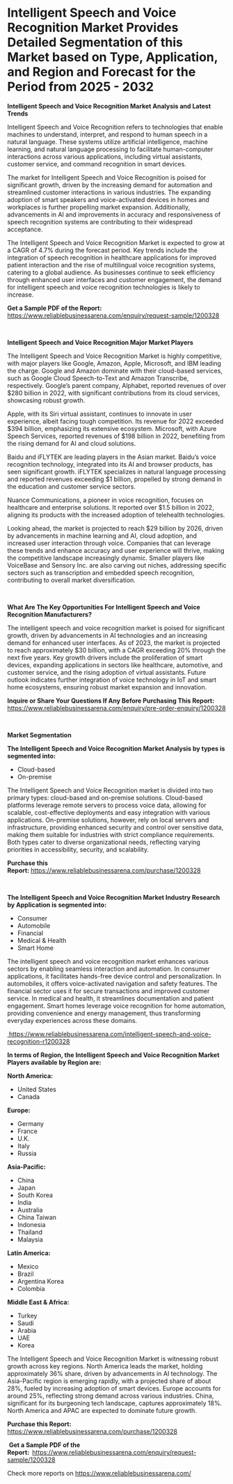 <p><h1>Intelligent Speech and Voice Recognition Market Provides Detailed Segmentation of this Market based on Type, Application, and Region and Forecast for the Period from 2025 - 2032</h1></p><p><strong>Intelligent Speech and Voice Recognition Market Analysis and Latest Trends</strong></p>
<p><p>Intelligent Speech and Voice Recognition refers to technologies that enable machines to understand, interpret, and respond to human speech in a natural language. These systems utilize artificial intelligence, machine learning, and natural language processing to facilitate human-computer interactions across various applications, including virtual assistants, customer service, and command recognition in smart devices.</p><p>The market for Intelligent Speech and Voice Recognition is poised for significant growth, driven by the increasing demand for automation and streamlined customer interactions in various industries. The expanding adoption of smart speakers and voice-activated devices in homes and workplaces is further propelling market expansion. Additionally, advancements in AI and improvements in accuracy and responsiveness of speech recognition systems are contributing to their widespread acceptance.</p><p>The Intelligent Speech and Voice Recognition Market is expected to grow at a CAGR of 4.7% during the forecast period. Key trends include the integration of speech recognition in healthcare applications for improved patient interaction and the rise of multilingual voice recognition systems, catering to a global audience. As businesses continue to seek efficiency through enhanced user interfaces and customer engagement, the demand for intelligent speech and voice recognition technologies is likely to increase.</p></p>
<p><strong>Get a Sample PDF of the Report:&nbsp;</strong> <a href="https://www.reliablebusinessarena.com/enquiry/request-sample/1200328?utm_campaign=2992&utm_medium=2&utm_source=Github&utm_content=ia&utm_term=11032025&utm_id=intelligent-speech-and-voice-recognition">https://www.reliablebusinessarena.com/enquiry/request-sample/1200328</a></p>
<p>&nbsp;</p>
<p><strong>Intelligent Speech and Voice Recognition Major Market Players</strong></p>
<p><p>The Intelligent Speech and Voice Recognition Market is highly competitive, with major players like Google, Amazon, Apple, Microsoft, and IBM leading the charge. Google and Amazon dominate with their cloud-based services, such as Google Cloud Speech-to-Text and Amazon Transcribe, respectively. Google’s parent company, Alphabet, reported revenues of over $280 billion in 2022, with significant contributions from its cloud services, showcasing robust growth.</p><p>Apple, with its Siri virtual assistant, continues to innovate in user experience, albeit facing tough competition. Its revenue for 2022 exceeded $394 billion, emphasizing its extensive ecosystem. Microsoft, with Azure Speech Services, reported revenues of $198 billion in 2022, benefiting from the rising demand for AI and cloud solutions.</p><p>Baidu and iFLYTEK are leading players in the Asian market. Baidu’s voice recognition technology, integrated into its AI and browser products, has seen significant growth. iFLYTEK specializes in natural language processing and reported revenues exceeding $1 billion, propelled by strong demand in the education and customer service sectors.</p><p>Nuance Communications, a pioneer in voice recognition, focuses on healthcare and enterprise solutions. It reported over $1.5 billion in 2022, aligning its products with the increased adoption of telehealth technologies.</p><p>Looking ahead, the market is projected to reach $29 billion by 2026, driven by advancements in machine learning and AI, cloud adoption, and increased user interaction through voice. Companies that can leverage these trends and enhance accuracy and user experience will thrive, making the competitive landscape increasingly dynamic. Smaller players like VoiceBase and Sensory Inc. are also carving out niches, addressing specific sectors such as transcription and embedded speech recognition, contributing to overall market diversification.</p></p>
<p>&nbsp;</p>
<p><strong>What Are The Key Opportunities For Intelligent Speech and Voice Recognition Manufacturers?</strong></p>
<p><p>The intelligent speech and voice recognition market is poised for significant growth, driven by advancements in AI technologies and an increasing demand for enhanced user interfaces. As of 2023, the market is projected to reach approximately $30 billion, with a CAGR exceeding 20% through the next five years. Key growth drivers include the proliferation of smart devices, expanding applications in sectors like healthcare, automotive, and customer service, and the rising adoption of virtual assistants. Future outlook indicates further integration of voice technology in IoT and smart home ecosystems, ensuring robust market expansion and innovation.</p></p>
<p><strong>Inquire or Share Your Questions If Any Before Purchasing This Report:</strong> <a href="https://www.reliablebusinessarena.com/enquiry/pre-order-enquiry/1200328?utm_campaign=2992&utm_medium=2&utm_source=Github&utm_content=ia&utm_term=11032025&utm_id=intelligent-speech-and-voice-recognition">https://www.reliablebusinessarena.com/enquiry/pre-order-enquiry/1200328</a></p>
<p>&nbsp;</p>
<p><strong>Market Segmentation</strong></p>
<p><strong>The Intelligent Speech and Voice Recognition Market Analysis by types is segmented into:</strong></p>
<p><ul><li>Cloud-based</li><li>On-premise</li></ul></p>
<p><p>The Intelligent Speech and Voice Recognition market is divided into two primary types: cloud-based and on-premise solutions. Cloud-based platforms leverage remote servers to process voice data, allowing for scalable, cost-effective deployments and easy integration with various applications. On-premise solutions, however, rely on local servers and infrastructure, providing enhanced security and control over sensitive data, making them suitable for industries with strict compliance requirements. Both types cater to diverse organizational needs, reflecting varying priorities in accessibility, security, and scalability.</p></p>
<p><strong>Purchase this Report:&nbsp;</strong><a href="https://www.reliablebusinessarena.com/purchase/1200328?utm_campaign=2992&utm_medium=2&utm_source=Github&utm_content=ia&utm_term=11032025&utm_id=intelligent-speech-and-voice-recognition">https://www.reliablebusinessarena.com/purchase/1200328</a></p>
<p>&nbsp;</p>
<p><strong>The Intelligent Speech and Voice Recognition Market Industry Research by Application is segmented into:</strong></p>
<p><ul><li>Consumer</li><li>Automobile</li><li>Financial</li><li>Medical & Health</li><li>Smart Home</li></ul></p>
<p><p>The intelligent speech and voice recognition market enhances various sectors by enabling seamless interaction and automation. In consumer applications, it facilitates hands-free device control and personalization. In automobiles, it offers voice-activated navigation and safety features. The financial sector uses it for secure transactions and improved customer service. In medical and health, it streamlines documentation and patient engagement. Smart homes leverage voice recognition for home automation, providing convenience and energy management, thus transforming everyday experiences across these domains.</p></p>
<p><a href="https://www.reliablebusinessarena.com/intelligent-speech-and-voice-recognition-r1200328?utm_campaign=2992&utm_medium=2&utm_source=Github&utm_content=ia&utm_term=11032025&utm_id=intelligent-speech-and-voice-recognition">&nbsp;https://www.reliablebusinessarena.com/intelligent-speech-and-voice-recognition-r1200328</a></p>
<p><strong>In terms of Region, the Intelligent Speech and Voice Recognition Market Players available by Region are:</strong></p>
<p>
    <p> <strong> North America: </strong>
        <ul>
            <li>United States</li>
            <li>Canada</li>
        </ul>
        </p> 
    <p> <strong> Europe: </strong>
        <ul>
            <li>Germany</li>
            <li>France</li>
            <li>U.K.</li>
            <li>Italy</li>
            <li>Russia</li>
        </ul>
        </p> 
    <p> <strong> Asia-Pacific: </strong>
        <ul>
            <li>China</li>
            <li>Japan</li>
            <li>South Korea</li>
            <li>India</li>
            <li>Australia</li>
            <li>China Taiwan</li>
            <li>Indonesia</li>
            <li>Thailand</li>
            <li>Malaysia</li>
        </ul>
        </p> 
    <p> <strong> Latin America: </strong>
        <ul>
            <li>Mexico</li>
            <li>Brazil</li>
            <li>Argentina Korea</li>
            <li>Colombia</li>
        </ul>
        </p> 
    <p> <strong> Middle East & Africa: </strong>
        <ul>
            <li>Turkey</li>
            <li>Saudi</li>
            <li>Arabia</li>
            <li>UAE</li>
            <li>Korea</li>
        </ul>
    </p>
    </p>
<p><p>The Intelligent Speech and Voice Recognition Market is witnessing robust growth across key regions. North America leads the market, holding approximately 36% share, driven by advancements in AI technology. The Asia-Pacific region is emerging rapidly, with a projected share of about 28%, fueled by increasing adoption of smart devices. Europe accounts for around 25%, reflecting strong demand across various industries. China, significant for its burgeoning tech landscape, captures approximately 18%. North America and APAC are expected to dominate future growth.</p></p>
<p><strong>Purchase this Report: </strong><a href="https://www.reliablebusinessarena.com/purchase/1200328?utm_campaign=2992&utm_medium=2&utm_source=Github&utm_content=ia&utm_term=11032025&utm_id=intelligent-speech-and-voice-recognition">https://www.reliablebusinessarena.com/purchase/1200328</a></p>
<p>&nbsp;<strong>Get a Sample PDF of the Report:&nbsp;&nbsp;</strong><a href="https://www.reliablebusinessarena.com/enquiry/request-sample/1200328?utm_campaign=2992&utm_medium=2&utm_source=Github&utm_content=ia&utm_term=11032025&utm_id=intelligent-speech-and-voice-recognition">https://www.reliablebusinessarena.com/enquiry/request-sample/1200328</a></p>
<p><strong></strong></p>
<p>Check more reports on <a href="https://www.reliablebusinessarena.com/?utm_campaign=2992&utm_medium=2&utm_source=Github&utm_content=ia&utm_term=11032025&utm_id=intelligent-speech-and-voice-recognition">https://www.reliablebusinessarena.com/</a></p>